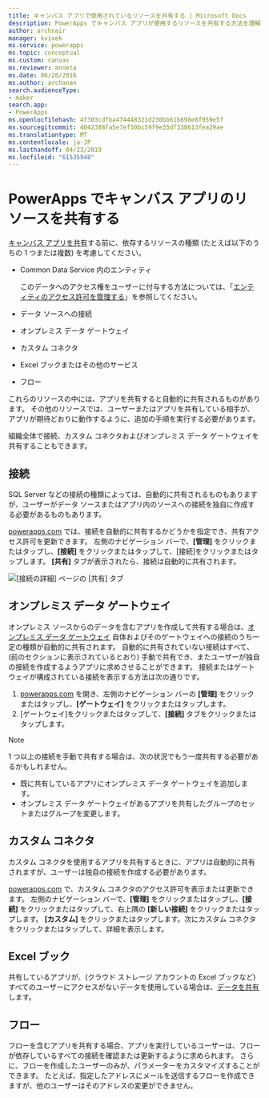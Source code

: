 ```yaml
---
title: キャンバス アプリで使用されているリソースを共有する | Microsoft Docs
description: PowerApps でキャンバス アプリが使用するリソースを共有する方法を理解する
author: archnair
manager: kvivek
ms.service: powerapps
ms.topic: conceptual
ms.custom: canvas
ms.reviewer: anneta
ms.date: 06/28/2016
ms.author: archanan
search.audienceType:
- maker
search.app:
- PowerApps
ms.openlocfilehash: 4f303cdfba474448321d230bb61b698e8f959e5f
ms.sourcegitcommit: 4042388fa5e7ef50bc59f9e35df330613fea29ae
ms.translationtype: MT
ms.contentlocale: ja-JP
ms.lasthandoff: 04/23/2019
ms.locfileid: "61535948"
---
```

# <a name="share-canvas-app-resources-in-powerapps"></a>PowerApps でキャンバス アプリのリソースを共有する

[キャンバス アプリを共有](share-app.md)する前に、依存するリソースの種類 (たとえば以下のうちの 1 つまたは複数) を考慮してください。

* Common Data Service 内のエンティティ

    このデータへのアクセス権をユーザーに付与する方法については、「[エンティティのアクセス許可を管理する](share-app.md#manage-entity-permissions)」を参照してください。
    
* データ ソースへの接続
* オンプレミス データ ゲートウェイ
* カスタム コネクタ
* Excel ブックまたはその他のサービス
* フロー

これらのリソースの中には、アプリを共有すると自動的に共有されるものがあります。 その他のリソースでは、ユーザーまたはアプリを共有している相手が、アプリが期待どおりに動作するように、追加の手順を実行する必要があります。

組織全体で接続、カスタム コネクタおよびオンプレミス データ ゲートウェイを共有することもできます。

## <a name="connections"></a>接続

SQL Server などの接続の種類によっては、自動的に共有されるものもありますが、ユーザーがデータ ソースまたはアプリ内のソースへの接続を独自に作成する必要があるものもあります。

[powerapps.com](https://web.powerapps.com?utm_source=padocs&utm_medium=linkinadoc&utm_campaign=referralsfromdoc) では、接続を自動的に共有するかどうかを指定でき、共有アクセス許可を更新できます。 左側のナビゲーション バーで、**[管理]** をクリックまたはタップし、**[接続]** をクリックまたはタップして、[接続]をクリックまたはタップします。 **[共有]** タブが表示されたら、接続は自動的に共有されます。

  ![[接続の詳細] ページの [共有] タブ](./media/share-app-resources/shared-connections.png)

## <a name="on-premises-data-gateways"></a>オンプレミス データ ゲートウェイ
オンプレミス ソースからのデータを含むアプリを作成して共有する場合は、[オンプレミス データ ゲートウェイ](gateway-management.md) 自体およびそのゲートウェイへの接続のうち一定の種類が自動的に共有されます。 自動的に共有されていない接続はすべて、(前のセクションに表示されているとおり) 手動で共有でき、またユーザーが独自の接続を作成するようアプリに求めさせることができます。 接続またはゲートウェイが構成されている接続を表示する方法は次の通りです。

1. [powerapps.com](https://web.powerapps.com?utm_source=padocs&utm_medium=linkinadoc&utm_campaign=referralsfromdoc) を開き、左側のナビゲーション バーの **[管理]** をクリックまたはタップし、**[ゲートウェイ]** をクリックまたはタップします。
2. [ゲートウェイ]をクリックまたはタップして、**[接続]** タブをクリックまたはタップします。

> [!NOTE]
> 1 つ以上の接続を手動で共有する場合は、次の状況でもう一度共有する必要があるかもしれません。

* 既に共有しているアプリにオンプレミス データ ゲートウェイを追加します。
* オンプレミス データ ゲートウェイがあるアプリを共有したグループのセットまたはグループを変更します。

## <a name="custom-connectors"></a>カスタム コネクタ
カスタム コネクタを使用するアプリを共有するときに、アプリは自動的に共有されますが、ユーザーは独自の接続を作成する必要があります。

[powerapps.com](https://web.powerapps.com?utm_source=padocs&utm_medium=linkinadoc&utm_campaign=referralsfromdoc) で、カスタム コネクタのアクセス許可を表示または更新できます。 左側のナビゲーション バーで、**[管理]** をクリックまたはタップし、**[接続]** をクリックまたはタップして、右上隅の **[新しい接続]** をクリックまたはタップします。 **[カスタム]** をクリックまたはタップします。次にカスタム コネクタをクリックまたはタップして、詳細を表示します。

## <a name="excel-workbooks"></a>Excel ブック
共有しているアプリが、(クラウド ストレージ アカウントの Excel ブックなど) すべてのユーザーにアクセスがないデータを使用している場合は、[データを共有](share-app-data.md)します。

## <a name="flows"></a>フロー
フローを含むアプリを共有する場合、アプリを実行しているユーザーは、フローが依存しているすべての接続を確認または更新するように求められます。 さらに、フローを作成したユーザーのみが、パラメーターをカスタマイズすることができます。 たとえば、指定したアドレスにメールを送信するフローを作成できますが、他のユーザーはそのアドレスの変更ができません。

